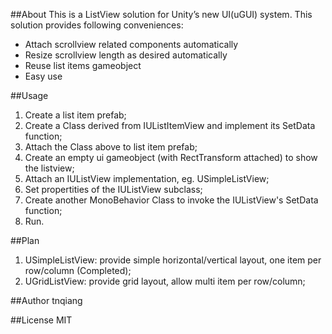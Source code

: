 ##About
This is a ListView solution for Unity’s new UI(uGUI) system.
This solution provides following conveniences:

- Attach scrollview related components automatically
- Resize scrollview length as desired automatically
- Reuse list items gameobject
- Easy use

##Usage

1. Create a list item prefab;
2. Create a Class derived from IUListItemView and implement its SetData function;
3. Attach the Class above to list item prefab;
4. Create an empty ui gameobject (with RectTransform attached) to show the listview;
5. Attach an IUListView implementation, eg. USimpleListView;
6. Set propertities of the IUListView subclass;
7. Create another MonoBehavior Class to invoke the IUListView's SetData function;
8. Run.

##Plan

1. USimpleListView: provide simple horizontal/vertical layout, one item per row/column (Completed); 
2. UGridListView: provide grid layout, allow multi item per row/column;

##Author
tnqiang

##License
MIT